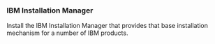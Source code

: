 ### IBM Installation Manager

Install the IBM Installation Manager that provides that base installation mechanism for a number of IBM products.
